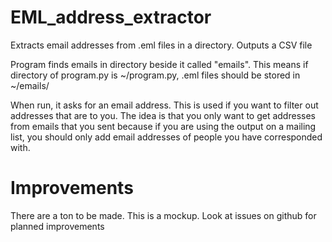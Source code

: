 # EML_address_extractor
Extracts email addresses from .eml files in a directory. Outputs a CSV file

Program finds emails in directory beside it called "emails".
This means if directory of program.py is ~/program.py, .eml 
files should be stored in ~/emails/

When run, it asks for an email address. This is used if you 
want to filter out addresses that are to you. The idea is that 
you only want to get addresses from emails that you sent 
because if you are using the output on a mailing list, you should 
only add email addresses of people you have corresponded with.

# Improvements
There are a ton to be made. This is a mockup. Look at issues 
on github for planned improvements